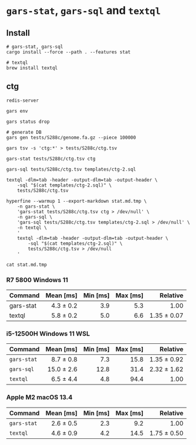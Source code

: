 # `gars-stat`, `gars-sql` and `textql`

## Install

```shell
# gars-stat, gars-sql
cargo install --force --path . --features stat

# textql
brew install textql

```

## ctg

```shell
redis-server

gars env

gars status drop

# generate DB
gars gen tests/S288c/genome.fa.gz --piece 100000

gars tsv -s 'ctg:*' > tests/S288c/ctg.tsv

gars-stat tests/S288c/ctg.tsv ctg

gars-sql tests/S288c/ctg.tsv templates/ctg-2.sql

textql -dlm=tab -header -output-dlm=tab -output-header \
    -sql "$(cat templates/ctg-2.sql)" \
    tests/S288c/ctg.tsv

hyperfine --warmup 1 --export-markdown stat.md.tmp \
    -n gars-stat \
    'gars-stat tests/S288c/ctg.tsv ctg > /dev/null' \
    -n gars-sql \
    'gars-sql tests/S288c/ctg.tsv templates/ctg-2.sql > /dev/null' \
    -n textql \
    '
    textql -dlm=tab -header -output-dlm=tab -output-header \
        -sql "$(cat templates/ctg-2.sql)" \
        tests/S288c/ctg.tsv > /dev/null
    '

cat stat.md.tmp

```

### R7 5800 Windows 11

| Command   | Mean [ms] | Min [ms] | Max [ms] |    Relative |
|:----------|----------:|---------:|---------:|------------:|
| gars-stat | 4.3 ± 0.2 |      3.9 |      5.3 |        1.00 |
| textql    | 5.8 ± 0.2 |      5.0 |      6.6 | 1.35 ± 0.07 |

### i5-12500H Windows 11 WSL

| Command     |  Mean [ms] | Min [ms] | Max [ms] |    Relative |
|:------------|-----------:|---------:|---------:|------------:|
| `gars-stat` |  8.7 ± 0.8 |      7.3 |     15.8 | 1.35 ± 0.92 |
| `gars-sql`  | 15.0 ± 2.6 |     12.8 |     31.4 | 2.32 ± 1.62 |
| `textql`    |  6.5 ± 4.4 |      4.8 |     94.4 |        1.00 |

### Apple M2 macOS 13.4

| Command     | Mean [ms] | Min [ms] | Max [ms] |    Relative |
|:------------|----------:|---------:|---------:|------------:|
| `gars-stat` | 2.6 ± 0.5 |      2.3 |      9.2 |        1.00 |
| `textql`    | 4.6 ± 0.9 |      4.2 |     14.5 | 1.75 ± 0.50 |
